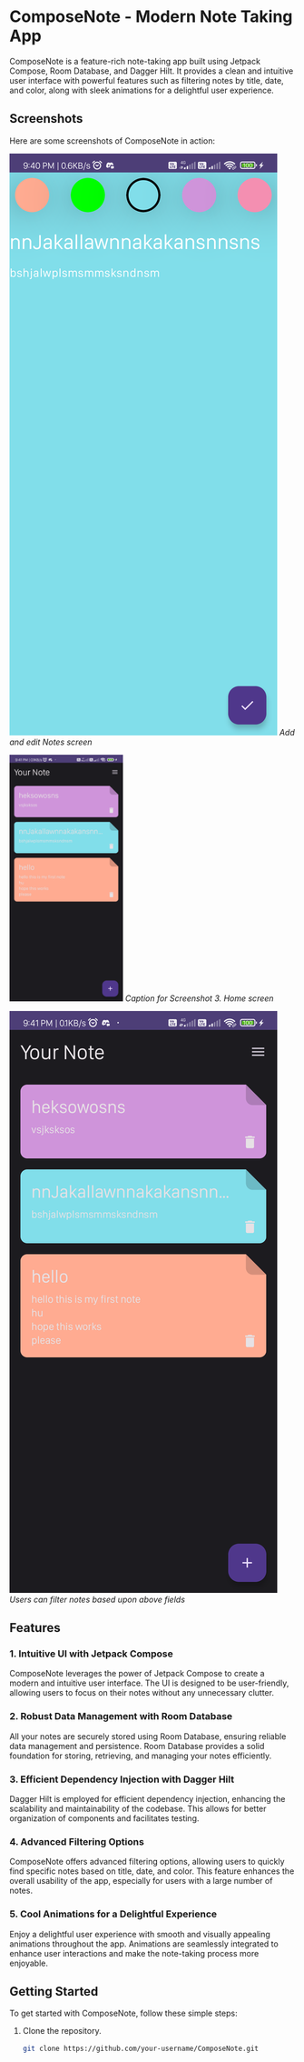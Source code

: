 # ComposeNote - Modern Note Taking App

ComposeNote is a feature-rich note-taking app built using Jetpack Compose, Room Database, and Dagger Hilt. It provides a clean and intuitive user interface with powerful features such as filtering notes by title, date, and color, along with sleek animations for a delightful user experience.

## Screenshots

Here are some screenshots of ComposeNote in action:

![Screenshot 1](screenshots/Screenshot1.png)
*Add and edit Notes screen*

<img src="screenshots/Screenshot3.png" alt="Screenshot 3" width="200"/> *Caption for Screenshot 3.*
*Home screen*

![Screenshot 3](screenshots/Screenshot3.png)
*Users can filter notes based upon above fields*

## Features

### 1. Intuitive UI with Jetpack Compose

ComposeNote leverages the power of Jetpack Compose to create a modern and intuitive user interface. The UI is designed to be user-friendly, allowing users to focus on their notes without any unnecessary clutter.

### 2. Robust Data Management with Room Database

All your notes are securely stored using Room Database, ensuring reliable data management and persistence. Room Database provides a solid foundation for storing, retrieving, and managing your notes efficiently.

### 3. Efficient Dependency Injection with Dagger Hilt

Dagger Hilt is employed for efficient dependency injection, enhancing the scalability and maintainability of the codebase. This allows for better organization of components and facilitates testing.

### 4. Advanced Filtering Options

ComposeNote offers advanced filtering options, allowing users to quickly find specific notes based on title, date, and color. This feature enhances the overall usability of the app, especially for users with a large number of notes.

### 5. Cool Animations for a Delightful Experience

Enjoy a delightful user experience with smooth and visually appealing animations throughout the app. Animations are seamlessly integrated to enhance user interactions and make the note-taking process more enjoyable.

## Getting Started

To get started with ComposeNote, follow these simple steps:

1. Clone the repository.
   ```bash
   git clone https://github.com/your-username/ComposeNote.git
